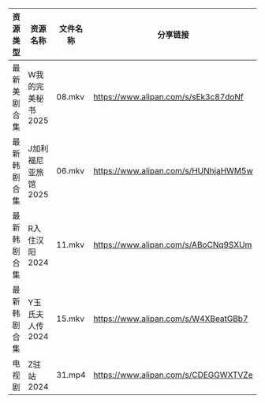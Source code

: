 | 资源类型   | 资源名称         | 文件名称   | 分享链接                                 | 更新时间                |
| ------ | ------------ | ------ | ------------------------------------ | ------------------- |
| 最新美剧合集 | W我的完美秘书2025  | 08.mkv | https://www.alipan.com/s/sEk3c87doNf | 2025-01-26 00:06:34 |
| 最新韩剧合集 | J加利福尼亚旅馆2025 | 06.mkv | https://www.alipan.com/s/HUNhjaHWM5w | 2025-01-26 12:05:40 |
| 最新韩剧合集 | R入住汉阳2024    | 11.mkv | https://www.alipan.com/s/ABoCNq9SXUm | 2025-01-26 00:06:20 |
| 最新韩剧合集 | Y玉氏夫人传2024   | 15.mkv | https://www.alipan.com/s/W4XBeatGBb7 | 2025-01-26 00:06:52 |
| 电视剧    | Z驻站2024      | 31.mp4 | https://www.alipan.com/s/CDEGGWXTVZe | 2025-01-26 08:06:57 |
